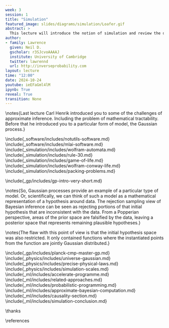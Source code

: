 ```yaml
---
week: 3
session: 1
title: "Simulation"
featured_image: slides/diagrams/simulation/Loafer.gif
abstract: >
  This lecture will introduce the notion of simulation and review the different types of simulation we might use to represent the physical world. 
author:
- family: Lawrence
  given: Neil D.
  gscholar: r3SJcvoAAAAJ
  institute: University of Cambridge
  twitter: lawrennd
  url: http://inverseprobability.com
layout: lecture
time: "12:00"
date: 2024-10-24
youtube: ieEFaGml4lM
ipynb: True
reveal: True
transition: None
---
```


\notes{Last lecture Carl Henrik introduced you to some of the challenges of approximate inference. Including the problem of mathematical tractability. Before that he introduced you to a particular form of model, the Gaussian process.}

\include{_software/includes/notutils-software.md}
\include{_software/includes/mlai-software.md}
\include{_simulation/includes/wolfram-automata.md}
\include{_simulation/includes/rule-30.md}
\include{_simulation/includes/game-of-life.md}
\include{_simulation/includes/wolfram-conway-life.md}
\include{_simulation/includes/packing-problems.md}

\include{_gp/includes/gp-intro-very-short.md}

\notes{So, Gaussian processes provide an example of a particular type of model. Or, scientifically, we can think of such a model as a mathematical representation of a hypothesis around data. The rejection sampling view of Bayesian inference can be seen as rejecting portions of that initial hypothesis that are inconsistent with the data. From a Popperian perspective, areas of the prior space are falsified by the data, leaving a posterior space that represents remaining plausible hypotheses.}

\notes{The flaw with this point of view is that the initial hypothesis space was also restricted. It only contained functions where the instantiated points from the function are jointly Gaussian distributed.}

\include{_gp/includes/planck-cmp-master-gp.md}
\include{_physics/includes/universe-gaussian.md}
\include{_physics/includes/precise-physical-laws.md}
\include{_physics/includes/simulation-scales.md}
\include{_ml/includes/accelerate-programme.md}
\include{_ml/includes/related-approaches.md}
\include{_ml/includes/probabilistic-programming.md}
\include{_ml/includes/approximate-bayesian-computation.md}
\include{_ml/includes/causality-section.md}
\include{_ml/includes/simulation-conclusion.md}

\thanks

\references

